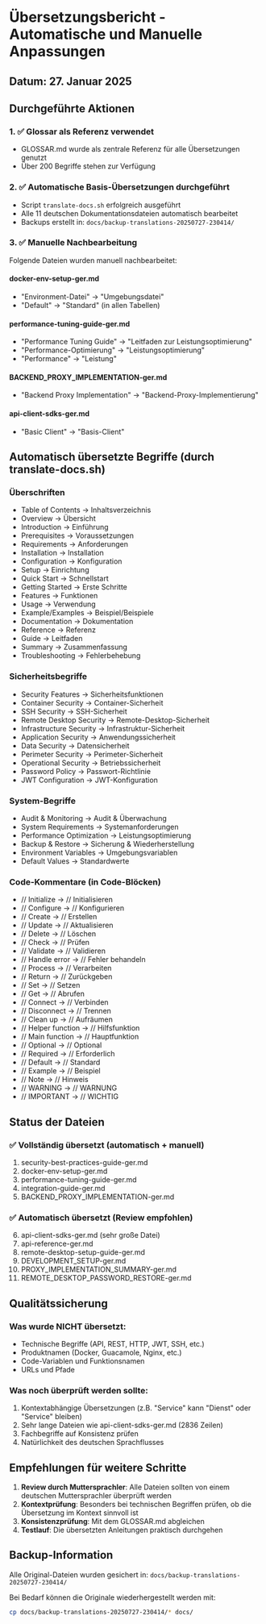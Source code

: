 # Übersetzungsbericht - Automatische und Manuelle Anpassungen

## Datum: 27. Januar 2025

## Durchgeführte Aktionen

### 1. ✅ Glossar als Referenz verwendet
- GLOSSAR.md wurde als zentrale Referenz für alle Übersetzungen genutzt
- Über 200 Begriffe stehen zur Verfügung

### 2. ✅ Automatische Basis-Übersetzungen durchgeführt
- Script `translate-docs.sh` erfolgreich ausgeführt
- Alle 11 deutschen Dokumentationsdateien automatisch bearbeitet
- Backups erstellt in: `docs/backup-translations-20250727-230414/`

### 3. ✅ Manuelle Nachbearbeitung
Folgende Dateien wurden manuell nachbearbeitet:

#### docker-env-setup-ger.md
- "Environment-Datei" → "Umgebungsdatei"
- "Default" → "Standard" (in allen Tabellen)

#### performance-tuning-guide-ger.md
- "Performance Tuning Guide" → "Leitfaden zur Leistungsoptimierung"
- "Performance-Optimierung" → "Leistungsoptimierung"
- "Performance" → "Leistung"

#### BACKEND_PROXY_IMPLEMENTATION-ger.md
- "Backend Proxy Implementation" → "Backend-Proxy-Implementierung"

#### api-client-sdks-ger.md
- "Basic Client" → "Basis-Client"

## Automatisch übersetzte Begriffe (durch translate-docs.sh)

### Überschriften
- Table of Contents → Inhaltsverzeichnis
- Overview → Übersicht
- Introduction → Einführung
- Prerequisites → Voraussetzungen
- Requirements → Anforderungen
- Installation → Installation
- Configuration → Konfiguration
- Setup → Einrichtung
- Quick Start → Schnellstart
- Getting Started → Erste Schritte
- Features → Funktionen
- Usage → Verwendung
- Example/Examples → Beispiel/Beispiele
- Documentation → Dokumentation
- Reference → Referenz
- Guide → Leitfaden
- Summary → Zusammenfassung
- Troubleshooting → Fehlerbehebung

### Sicherheitsbegriffe
- Security Features → Sicherheitsfunktionen
- Container Security → Container-Sicherheit
- SSH Security → SSH-Sicherheit
- Remote Desktop Security → Remote-Desktop-Sicherheit
- Infrastructure Security → Infrastruktur-Sicherheit
- Application Security → Anwendungssicherheit
- Data Security → Datensicherheit
- Perimeter Security → Perimeter-Sicherheit
- Operational Security → Betriebssicherheit
- Password Policy → Passwort-Richtlinie
- JWT Configuration → JWT-Konfiguration

### System-Begriffe
- Audit & Monitoring → Audit & Überwachung
- System Requirements → Systemanforderungen
- Performance Optimization → Leistungsoptimierung
- Backup & Restore → Sicherung & Wiederherstellung
- Environment Variables → Umgebungsvariablen
- Default Values → Standardwerte

### Code-Kommentare (in Code-Blöcken)
- // Initialize → // Initialisieren
- // Configure → // Konfigurieren
- // Create → // Erstellen
- // Update → // Aktualisieren
- // Delete → // Löschen
- // Check → // Prüfen
- // Validate → // Validieren
- // Handle error → // Fehler behandeln
- // Process → // Verarbeiten
- // Return → // Zurückgeben
- // Set → // Setzen
- // Get → // Abrufen
- // Connect → // Verbinden
- // Disconnect → // Trennen
- // Clean up → // Aufräumen
- // Helper function → // Hilfsfunktion
- // Main function → // Hauptfunktion
- // Optional → // Optional
- // Required → // Erforderlich
- // Default → // Standard
- // Example → // Beispiel
- // Note → // Hinweis
- // WARNING → // WARNUNG
- // IMPORTANT → // WICHTIG

## Status der Dateien

### ✅ Vollständig übersetzt (automatisch + manuell)
1. security-best-practices-guide-ger.md
2. docker-env-setup-ger.md
3. performance-tuning-guide-ger.md
4. integration-guide-ger.md
5. BACKEND_PROXY_IMPLEMENTATION-ger.md

### ✅ Automatisch übersetzt (Review empfohlen)
6. api-client-sdks-ger.md (sehr große Datei)
7. api-reference-ger.md
8. remote-desktop-setup-guide-ger.md
9. DEVELOPMENT_SETUP-ger.md
10. PROXY_IMPLEMENTATION_SUMMARY-ger.md
11. REMOTE_DESKTOP_PASSWORD_RESTORE-ger.md

## Qualitätssicherung

### Was wurde NICHT übersetzt:
- Technische Begriffe (API, REST, HTTP, JWT, SSH, etc.)
- Produktnamen (Docker, Guacamole, Nginx, etc.)
- Code-Variablen und Funktionsnamen
- URLs und Pfade

### Was noch überprüft werden sollte:
1. Kontextabhängige Übersetzungen (z.B. "Service" kann "Dienst" oder "Service" bleiben)
2. Sehr lange Dateien wie api-client-sdks-ger.md (2836 Zeilen)
3. Fachbegriffe auf Konsistenz prüfen
4. Natürlichkeit des deutschen Sprachflusses

## Empfehlungen für weitere Schritte

1. **Review durch Muttersprachler**: Alle Dateien sollten von einem deutschen Muttersprachler überprüft werden
2. **Kontextprüfung**: Besonders bei technischen Begriffen prüfen, ob die Übersetzung im Kontext sinnvoll ist
3. **Konsistenzprüfung**: Mit dem GLOSSAR.md abgleichen
4. **Testlauf**: Die übersetzten Anleitungen praktisch durchgehen

## Backup-Information

Alle Original-Dateien wurden gesichert in:
`docs/backup-translations-20250727-230414/`

Bei Bedarf können die Originale wiederhergestellt werden mit:
```bash
cp docs/backup-translations-20250727-230414/* docs/
```
